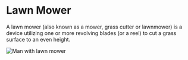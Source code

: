 # Lawn Mower

A lawn mower (also known as a mower, grass cutter or lawnmower) is a device utilizing one or more revolving blades (or a reel) to cut a grass surface to an even height.

![Man with lawn mower](https://upload.wikimedia.org/wikipedia/commons/thumb/6/68/Lawn_Mowing_DVIDS119604.jpg/1280px-Lawn_Mowing_DVIDS119604.jpg)
